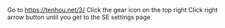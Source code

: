 Go to https://tenhou.net/3/
Click the gear icon on the top right
Click right arrow button until you get to the SE settings page
